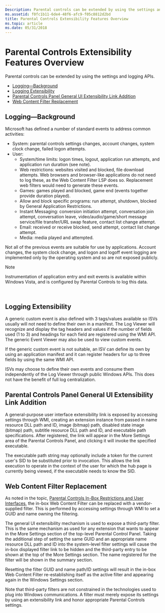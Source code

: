 ```yaml
---
Description: Parental controls can be extended by using the settings and logging APIs.
ms.assetid: f0fc1b11-6de4-48f6-afc9-f05c8812d2bd
title: Parental Controls Extensibility Features Overview
ms.topic: article
ms.date: 05/31/2018
---
```


# Parental Controls Extensibility Features Overview

Parental controls can be extended by using the settings and logging APIs.

-   [Logging—Background](/windows)
-   [Logging Extensibility](#logging-extensibility)
-   [Parental Controls Panel General UI Extensibility Link Addition](#parental-controls-panel-general-ui-extensibility-link-addition)
-   [Web Content Filter Replacement](#web-content-filter-replacement)

## Logging—Background

Microsoft has defined a number of standard events to address common activities:

-   System: parental controls settings changes, account changes, system clock change, failed logon attempts.
-   User:
    -   System/time limits: logon times, logout, application run attempts, and application run duration (see note).
    -   Web restrictions: websites visited and blocked, file download attempts. Web browsers and browser-like applications do not need to log these, as the Web Content Filter LSP does so. Replacement web filters would need to generate these events.
    -   Games: games played and blocked, game end (events together provide duration played).
    -   Allow and block specific programs: run attempt, shutdown, blocked by General Application Restrictions.
    -   Instant Messaging: conversion initiation attempt, conversation join attempt, conversation leave, video/audio/game/short message service/file transfer/URL swap feature, contact list change attempt.
    -   Email: received or receive blocked, send attempt, contact list change attempt.
    -   Media: media played and attempted.

Not all of the previous events are suitable for use by applications. Account changes, the system clock change, and logon and logoff event logging are implemented only by the operating system and so are not exposed publicly.

> [!Note]  
> Instrumentation of application entry and exit events is available within Windows Vista, and is configured by Parental Controls to log this data.

 

## Logging Extensibility

A generic custom event is also defined with 3 tags/values available so ISVs usually will not need to define their own in a manifest. The Log Viewer will recognize and display the tag headers and values if the number of fields used (1 to 3) and headings for each field are registered using the WMI API. The generic Event Viewer may also be used to view custom events.

If the generic custom event is not suitable, an ISV can define its own by using an application manifest and it can register headers for up to three fields by using the same WMI API.

ISVs may choose to define their own events and consume them independently of the Log Viewer through public Windows APIs. This does not have the benefit of full log centralization.

## Parental Controls Panel General UI Extensibility Link Addition

A general-purpose user interface extensibility link is exposed by accessing settings through WMI, creating an extension instance from passed in name resource DLL path and ID, image (bitmap) path, disabled state image (bitmap) path, subtitle resource DLL path and ID, and executable path specifications. After registered, the link will appear in the More Settings area of the Parental Controls Panel, and clicking it will invoke the specified executable.

The executable path string may optionally include a token for the current user's SID to be substituted prior to invocation. This allows the link execution to operate in the context of the user for which the hub page is currently being viewed, if the executable needs to know the SID.

## Web Content Filter Replacement

As noted in the topic, [Parental Controls In-Box Restrictions and User Interfaces](parental-controls-in-box-restrictions-and-user-interfaces.md), the in-box Web Content Filter can be replaced with a vendor-supplied filter. This is performed by accessing settings through WMI to set a GUID and name owning the filtering.

The general UI extensibility mechanism is used to expose a third-party filter. This is the same mechanism as used for any extension that wants to appear in the More Settings section of the top-level Parental Control Panel. Taking the additional step of setting the same GUID and an appropriate name resource DLL path and ID into the system-level filter settings will cause the in-box displayed filter link to be hidden and the third-party entry to be shown at the top of the More Settings section. The name registered for the filter will be shown in the summary section.

Resetting the filter GUID and name path/ID settings will result in the in-box Web Content Filter re-establishing itself as the active filter and appearing again in the Windows Settings section.

Note that third-party filters are not constrained in the technologies used to plug into Windows communications. A filter must merely expose its settings by using an extensibility link and honor appropriate Parental Controls settings.

 

 